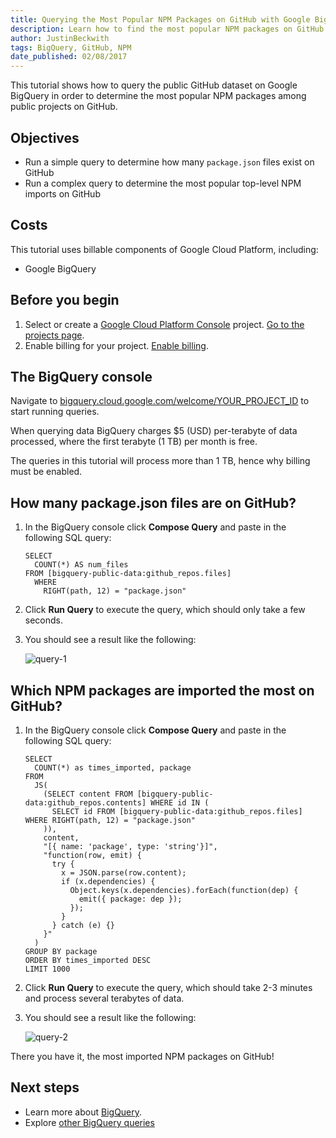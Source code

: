 ```yaml
---
title: Querying the Most Popular NPM Packages on GitHub with Google BigQuery
description: Learn how to find the most popular NPM packages on GitHub by querying Google BigQuery's public GitHub datasets.
author: JustinBeckwith
tags: BigQuery, GitHub, NPM
date_published: 02/08/2017
---
```

This tutorial shows how to query the public GitHub dataset on Google BigQuery
in order to determine the most popular NPM packages among public projects on
GitHub.

## Objectives

* Run a simple query to determine how many `package.json` files exist on GitHub
* Run a complex query to determine the most popular top-level NPM imports on
  GitHub

## Costs

This tutorial uses billable components of Google Cloud Platform, including:

* Google BigQuery

## Before you begin

1.  Select or create a [Google Cloud Platform Console][console] project.
    [Go to the projects page][projects].
1.  Enable billing for your project. [Enable billing][billing].

[console]: https://console.cloud.google.com/
[projects]: https://console.cloud.google.com/project
[billing]: https://support.google.com/cloud/answer/6293499#enable-billing

## The BigQuery console

Navigate to [bigquery.cloud.google.com/welcome/YOUR_PROJECT_ID][bigquery_console]
to start running queries.

[bigquery_console]: https://bigquery.cloud.google.com/welcome/YOUR_PROJECT_ID

When querying data BigQuery charges $5 (USD) per-terabyte of data processed,
where the first terabyte (1 TB) per month is free.

The queries in this tutorial will process more than 1 TB, hence why billing must
be enabled.

## How many package.json files are on GitHub?

1.  In the BigQuery console click **Compose Query** and paste in the following SQL
    query:

        SELECT
          COUNT(*) AS num_files
        FROM [bigquery-public-data:github_repos.files]
          WHERE
            RIGHT(path, 12) = "package.json"

1.  Click **Run Query** to execute the query, which should only take a few
    seconds.
1.  You should see a result like the following:

    ![query-1](https://storage.googleapis.com/gcp-community/tutorials/github-bigquery-npm-packages/query-1.png)

## Which NPM packages are imported the most on GitHub?

1.  In the BigQuery console click **Compose Query** and paste in the following SQL
    query:

        SELECT
          COUNT(*) as times_imported, package
        FROM
          JS(
            (SELECT content FROM [bigquery-public-data:github_repos.contents] WHERE id IN (
              SELECT id FROM [bigquery-public-data:github_repos.files] WHERE RIGHT(path, 12) = "package.json"
            )),
            content,
            "[{ name: 'package', type: 'string'}]",
            "function(row, emit) {
              try {
                x = JSON.parse(row.content);
                if (x.dependencies) {
                  Object.keys(x.dependencies).forEach(function(dep) {
                    emit({ package: dep });
                  });
                }
              } catch (e) {}
            }"
          )
        GROUP BY package
        ORDER BY times_imported DESC
        LIMIT 1000

1.  Click **Run Query** to execute the query, which should take 2-3 minutes and
    process several terabytes of data.
1.  You should see a result like the following:

    ![query-2](https://storage.googleapis.com/gcp-community/tutorials/github-bigquery-npm-packages/query-2.png)

There you have it, the most imported NPM packages on GitHub!

## Next steps

- Learn more about [BigQuery](https://cloud.google.com/bigquery/docs).
- Explore [other BigQuery queries](https://medium.com/google-cloud/github-on-bigquery-analyze-all-the-code-b3576fd2b150)
